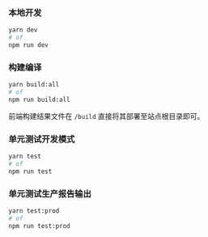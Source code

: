 ### 本地开发

```bash
yarn dev
# of
npm run dev
```

### 构建编译

```bash
yarn build:all
# of
npm run build:all
```

前端构建结果文件在 `/build` 直接将其部署至站点根目录即可。

### 单元测试开发模式

```bash
yarn test
# of
npm run test
```

### 单元测试生产报告输出

```bash
yarn test:prod
# of
npm run test:prod
```
